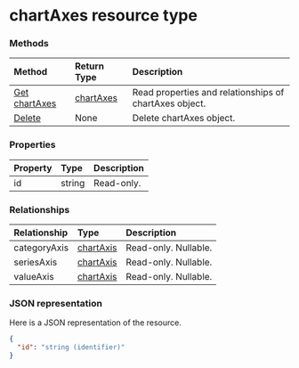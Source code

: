 # chartAxes resource type




### Methods

| Method		   | Return Type	|Description|
|:---------------|:--------|:----------|
|[Get chartAxes](../api/chartaxes_get.md) | [chartAxes](chartaxes.md) |Read properties and relationships of chartAxes object.|
|[Delete](../api/chartaxes_delete.md) | None |Delete chartAxes object. |

### Properties
| Property	   | Type	|Description|
|:---------------|:--------|:----------|
|id|string| Read-only.|

### Relationships
| Relationship | Type	|Description|
|:---------------|:--------|:----------|
|categoryAxis|[chartAxis](chartaxis.md)| Read-only. Nullable.|
|seriesAxis|[chartAxis](chartaxis.md)| Read-only. Nullable.|
|valueAxis|[chartAxis](chartaxis.md)| Read-only. Nullable.|

### JSON representation

Here is a JSON representation of the resource.

<!-- {
  "blockType": "resource",
  "optionalProperties": [

  ],
  "@odata.type": "microsoft.graph.chartAxes"
}-->

```json
{
  "id": "string (identifier)"
}

```

<!-- uuid: 8fcb5dbc-d5aa-4681-8e31-b001d5168d79
2015-10-25 14:57:30 UTC -->
<!-- {
  "type": "#page.annotation",
  "description": "chartAxes resource",
  "keywords": "",
  "section": "documentation",
  "tocPath": ""
}-->